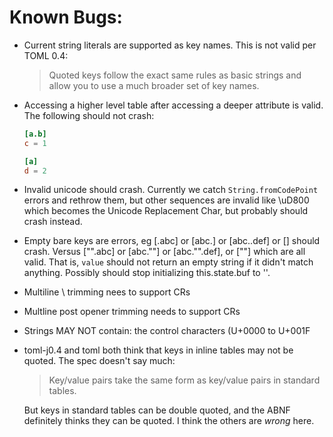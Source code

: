 # Known Bugs:

* Current string literals are supported as key names. This is not valid per TOML 0.4:

  > Quoted keys follow the exact same rules as basic strings and allow you to use a much broader set of key names.

* Accessing a higher level table after accessing a deeper attribute is valid. The following should not crash:

  ```toml
  [a.b]
  c = 1

  [a]
  d = 2
  ```

* Invalid unicode should crash. Currently we catch `String.fromCodePoint` errors and rethrow them, but other
  sequences are invalid like \uD800 which becomes the Unicode Replacement Char, but probably should crash instead.
* Empty bare keys are errors, eg [.abc] or [abc.] or [abc..def] or [] should
  crash.  Versus ["".abc] or [abc.""] or [abc."".def], or [""] which are all valid. That is, `value` should not
  return an empty string if it didn't match anything. Possibly should stop initializing this.state.buf to ''.
* Multiline \ trimming nees to support CRs
* Multline post opener trimming needs to support CRs
* Strings MAY NOT contain: the control characters (U+0000 to U+001F
* toml-j0.4 and toml both think that keys in inline tables may not be quoted. The spec doesn't say much:

  > Key/value pairs take the same form as key/value pairs in standard tables.

  But keys in standard tables can be double quoted, and the ABNF definitely
  thinks they can be quoted.  I think the others are _wrong_ here.

